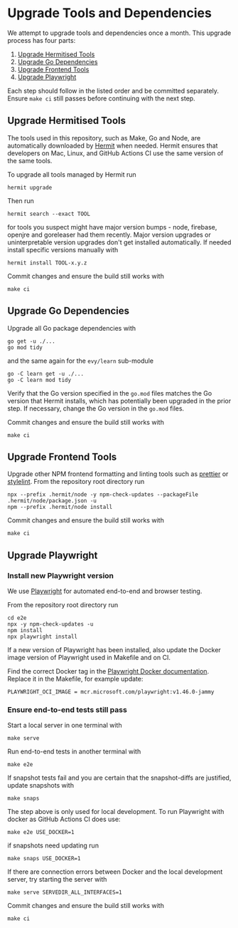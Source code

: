 # Upgrade Tools and Dependencies

We attempt to upgrade tools and dependencies once a month. This upgrade process
has four parts:

1. [Upgrade Hermitised Tools](#upgrade-hermitised-tools)
2. [Upgrade Go Dependencies](#upgrade-go-dependencies)
3. [Upgrade Frontend Tools](#upgrade-frontend-tools)
4. [Upgrade Playwright](#upgrade-playwright)

Each step should follow in the listed order and be committed separately. Ensure
`make ci` still passes before continuing with the next step.

[Go Dependencies]: https://go.dev/doc/modules/managing-dependencies
[NPM]: https://www.npmjs.com/

## Upgrade Hermitised Tools

The tools used in this repository, such as Make, Go and Node, are
automatically downloaded by [Hermit] when needed. Hermit ensures that
developers on Mac, Linux, and GitHub Actions CI use the same version of
the same tools.

[Hermit]: https://cashapp.github.io/hermit/

To upgrade all tools managed by Hermit run

    hermit upgrade

Then run

    hermit search --exact TOOL

for tools you suspect might have major version bumps - node, firebase,
openjre and goreleaser had them recently. Major version upgrades or
uninterpretable version upgrades don't get installed automatically. If
needed install specific versions manually with

    hermit install TOOL-x.y.z

Commit changes and ensure the build still works with

    make ci

## Upgrade Go Dependencies

Upgrade all Go package dependencies with

    go get -u ./...
    go mod tidy

and the same again for the `evy/learn` sub-module

    go -C learn get -u ./...
    go -C learn mod tidy

Verify that the Go version specified in the `go.mod` files matches the Go
version that Hermit installs, which has potentially been upgraded in the prior
step. If necessary, change the Go version in the `go.mod` files.

Commit changes and ensure the build still works with

    make ci

## Upgrade Frontend Tools

Upgrade other NPM frontend formatting and linting tools such as [prettier] or
[stylelint]. From the repository root directory run

    npx --prefix .hermit/node -y npm-check-updates --packageFile .hermit/node/package.json -u
    npm --prefix .hermit/node install

Commit changes and ensure the build still works with

    make ci

[prettier]: https://prettier.io/
[stylelint]: https://stylelint.io/

## Upgrade Playwright

### Install new Playwright version

We use [Playwright] for automated end-to-end and browser testing.

From the repository root directory run

    cd e2e
    npx -y npm-check-updates -u
    npm install
    npx playwright install

If a new version of Playwright has been installed, also update the Docker image
version of Playwright used in Makefile and on CI.

Find the correct Docker tag in the [Playwright Docker documentation]. Replace it
in the Makefile, for example update:

    PLAYWRIGHT_OCI_IMAGE = mcr.microsoft.com/playwright:v1.46.0-jammy

### Ensure end-to-end tests still pass

Start a local server in one terminal with

    make serve

Run end-to-end tests in another terminal with

    make e2e

If snapshot tests fail and you are certain that the snapshot-diffs are
justified, update snapshots with

    make snaps

The step above is only used for local development. To run Playwright with docker
as GitHub Actions CI does use:

    make e2e USE_DOCKER=1

if snapshots need updating run

    make snaps USE_DOCKER=1

If there are connection errors between Docker and the local development server,
try starting the server with

    make serve SERVEDIR_ALL_INTERFACES=1

Commit changes and ensure the build still works with

    make ci

[Playwright]: https://playwright.dev/
[Playwright Docker documentation]: https://playwright.dev/docs/docker
